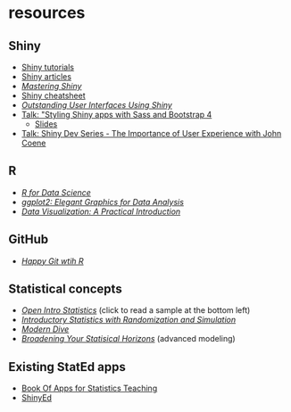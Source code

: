 # resources

## Shiny 

- [Shiny tutorials](https://shiny.rstudio.com/tutorial/)
- [Shiny articles](https://shiny.rstudio.com/articles/)
- [*Mastering Shiny*](https://mastering-shiny.org/)
- [Shiny cheatsheet](https://shiny.rstudio.com/images/shiny-cheatsheet.pdf)
- [*Outstanding User Interfaces Using Shiny*](https://divadnojnarg.github.io/outstanding-shiny-ui/)
- [Talk: "Styling Shiny apps with Sass and Bootstrap 4](https://rstudio.com/resources/rstudioconf-2020/styling-shiny-apps-with-sass-and-bootstrap-4/)
  - [Slides](https://speakerdeck.com/jcheng5/styling-shiny) 
- [Talk: Shiny Dev Series - The Importance of User Experience with John Coene](https://community.rstudio.com/t/shiny-dev-series-the-importance-of-user-experience-with-john-coene/72264)

## R 
- [*R for Data Science*](https://r4ds.had.co.nz/)
- [*ggplot2: Elegant Graphics for Data Analysis*](https://ggplot2-book.org/)
- [*Data Visualization: A Practical Introduction*](https://socviz.co/)

## GitHub

- [*Happy Git wtih R*](https://happygitwithr.com/)

## Statistical concepts
- [*Open Intro Statistics*](https://leanpub.com/openintro-statistics) (click to read a sample at the bottom left)
- [*Introductory Statistics with Randomization and Simulation*](https://drive.google.com/file/d/0B-DHaDEbiOGkRHNndUlBaHVmaGM/edit)
- [*Modern Dive*](https://moderndive.com/)
- [*Broadening Your Statisical Horizons*](https://bookdown.org/roback/bookdown-bysh/) (advanced modeling)

## Existing StatEd apps 
- [Book Of Apps for Statistics Teaching](https://sites.psu.edu/shinyapps/)
- [ShinyEd](http://www2.stat.duke.edu/~mc301/shinyed/)
